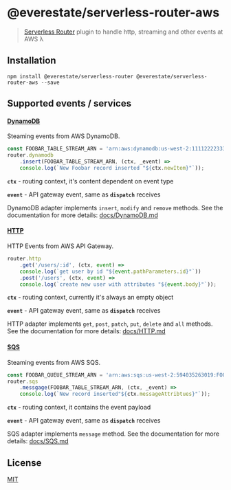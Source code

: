 # @everestate/serverless-router-aws

> [Serverless Router](https://github.com/everestate/serverless-router) plugin to handle http, streaming and other events at AWS λ

## Installation

```
npm install @everestate/serverless-router @everestate/serverless-router-aws --save
```

## Supported events / services

#### [DynamoDB](./docs/DynamoDB.md)

Steaming events from AWS DynamoDB.

```javascript
const FOOBAR_TABLE_STREAM_ARN = 'arn:aws:dynamodb:us-west-2:111122223333:table/FooTable/stream/2015-05-11T21:21:33.291';
router.dynamodb
    .insert(FOOBAR_TABLE_STREAM_ARN, (ctx, _event) =>
    console.log(`New Foobar record inserted "${ctx.newItem}"`));
```

**`ctx`** - routing context, it's content dependent on event type

**`event`** - API gateway event, same as **`dispatch`** receives

DynamoDB adapter implements `insert`, `modify` and `remove` methods.
See the documentation for more details: [docs/DynamoDB.md](./docs/DynamoDB.md)

#### [HTTP](./docs/HTTP.md)

HTTP Events from AWS API Gateway.

```javascript
router.http
    .get('/users/:id', (ctx, event) =>
    console.log(`get user by id "${event.pathParameters.id}"`))
    .post('/users', (ctx, event) =>
    console.log(`create new user with attributes "${event.body}"`));
```

**`ctx`** - routing context, currently it's always an empty object

**`event`** - API gateway event, same as **`dispatch`** receives

HTTP adapter implements `get`, `post`, `patch`, `put`, `delete` and `all` methods.
See the documentation for more details: [docs/HTTP.md](./docs/HTTP.md)


#### [SQS](./docs/SQS.md)

Steaming events from AWS SQS.

```javascript
const FOOBAR_QUEUE_STREAM_ARN = 'arn:aws:sqs:us-west-2:594035263019:FOOBARQUEUE';
router.sqs
    .messgage(FOOBAR_TABLE_STREAM_ARN, (ctx, _event) =>
    console.log(`New record inserted"${ctx.messageAttribtues}"`));
```

**`ctx`** - routing context, it contains the event payload

**`event`** - API gateway event, same as **`dispatch`** receives

SQS adapter implements `message` method.
See the documentation for more details: [docs/SQS.md](./docs/SQS.md)


## License

[MIT](./LICENSE)
